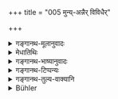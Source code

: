 +++
title = "005 मुन्य्-अन्नैर् विविधैर्"

+++

<details><summary>गङ्गानथ-मूलानुवादः</summary>

These same ‘Great Sacrifices’ he should offer, according to rule, with various kinds of pure food fit for hermits, or with herbs, roots and fruits.—(5).
</details>

<details><summary>मेधातिथिः</summary>

**एतान् एव** ये गृहस्थस्य विहिताः । **निर्वपेद्** अनुतिष्ठेत् । **विधिपूर्वकम्** इत्य् अनुवादः श्लोकपूरणार्थः ॥ ६.५ ॥
</details>

<details><summary>गङ्गानथ-भाष्यानुवादः</summary>

‘*These same*’—those that have been prescribed for the Householder;—‘*he should offer*’—perform.

‘*According to rule*’;—this is a reiteration, for the purpose of filling up the metre.—(5).
</details>

<details><summary>गङ्गानथ-टिप्पन्यः</summary>

This verse is quoted in *Parāśaramādhava* (Ācāra, p. 528).
</details>

<details><summary>गङ्गानथ-तुल्य-वाक्यानि</summary>

*Gautama* (3.29).—‘He shall worship gods, Pitṛs, men, elementals and
sages.’

*Baudhāyana* (2.11-15).—(See under 3.)

*Vaśiṣṭha* (9.12).—‘He who gives their due to gods, Pitṛs and men will
attain imperishable heaven’

*Viṣṇu* (94.5).—‘He must not omit to perform the five sacrifices, hut
with fruits, herbs or roots growing wild.’

*Yājñavalkya* (3.16).—‘With beard and hair in braids, self-controlled,
he shall maintain, with things obtained without ploughing, the fires,
Pitṛs, gods and guests and dependants.’

*Yama* (Aparārka).—(See under 3.)
</details>

<details><summary>Bühler</summary>

005	Let him offer those five great sacrifices according to the rule, with various kinds of pure food fit for ascetics, or with herbs, roots, and fruit.
</details>
